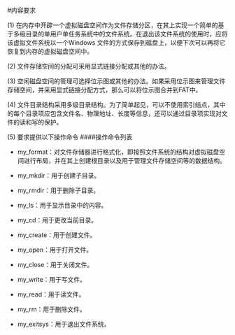 #内容要求

(1)   在内存中开辟一个虚拟磁盘空间作为文件存储分区，在其上实现一个简单的基于多级目录的单用户单任务系统中的文件系统。在退出该文件系统的使用时，应将该虚拟文件系统以一个Windows 文件的方式保存到磁盘上，以便下次可以再将它恢复到内存的虚拟磁盘空间中。

(2)   文件存储空间的分配可采用显式链接分配或其他的办法。

(3)   空闲磁盘空间的管理可选择位示图或其他的办法。如果采用位示图来管理文件存储空间，并采用显式链接分配方式，那么可以将位示图合并到FAT中。

(4)   文件目录结构采用多级目录结构。为了简单起见，可以不使用索引结点，其中的每个目录项应包含文件名、物理地址、长度等信息，还可以通过目录项实现对文件的读和写的保护。

(5)   要求提供以下操作命令
####操作命令列表
* my_format：对文件存储器进行格式化，即按照文件系统的结构对虚拟磁盘空间进行布局，并在其上创建根目录以及用于管理文件存储空间等的数据结构。

* my_mkdir：用于创建子目录。

*  my_rmdir：用于删除子目录。

*  my_ls：用于显示目录中的内容。

* my_cd：用于更改当前目录。

*  my_create：用于创建文件。

* my_open：用于打开文件。

*  my_close：用于关闭文件。

* my_write：用于写文件。

*  my_read：用于读文件。

* my_rm：用于删除文件。

*  my_exitsys：用于退出文件系统。
